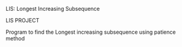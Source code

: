 LIS: Longest Increasing Subsequence

LIS PROJECT

Program to find the Longest increasing subsequence using patience method
